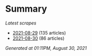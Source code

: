 # Summary
*Latest scrapes*
* [2021-08-29](https://github.com/nuuuwan/news_lk/blob/data/news_lk.2021-08-29.json) (135 articles)
* [2021-08-30](https://github.com/nuuuwan/news_lk/blob/data/news_lk.2021-08-30.json) (86 articles)

*Generated at 01:11PM, August 30, 2021*